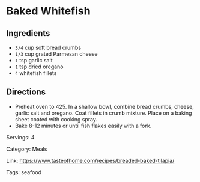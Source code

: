 # Baked Whitefish

## Ingredients

- `3/4` cup soft bread crumbs
- `1/3` cup grated Parmesan cheese
- `1` tsp garlic salt
- `1` tsp dried oregano
- `4` whitefish fillets

## Directions

- Preheat oven to 425. In a shallow bowl, combine bread crumbs, cheese, garlic salt and oregano. Coat fillets in crumb mixture. Place on a baking sheet coated with cooking spray.
- Bake 8-12 minutes or until fish flakes easily with a fork.

Servings: 4

Category: Meals

Link: https://www.tasteofhome.com/recipes/breaded-baked-tilapia/

Tags: seafood

